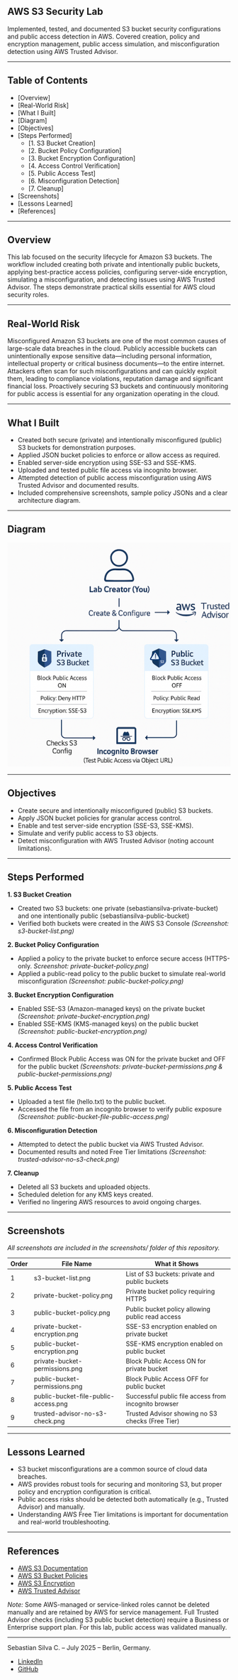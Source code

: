## AWS S3 Security Lab

Implemented, tested, and documented S3 bucket security configurations and public access detection in AWS. Covered creation, policy and encryption management, public access simulation, and misconfiguration detection using AWS Trusted Advisor.

---

## Table of Contents

- [Overview]
- [Real-World Risk]
- [What I Built]
- [Diagram]
- [Objectives]
- [Steps Performed]
  - [1. S3 Bucket Creation]
  - [2. Bucket Policy Configuration]
  - [3. Bucket Encryption Configuration]
  - [4. Access Control Verification]
  - [5. Public Access Test]
  - [6. Misconfiguration Detection]
  - [7. Cleanup]
- [Screenshots]
- [Lessons Learned]
- [References]

---

## Overview

This lab focused on the security lifecycle for Amazon S3 buckets. The workflow included creating both private and intentionally public buckets, applying best-practice access policies, configuring server-side encryption, simulating a misconfiguration, and detecting issues using AWS Trusted Advisor. The steps demonstrate practical skills essential for AWS cloud security roles.

---

## Real-World Risk

Misconfigured Amazon S3 buckets are one of the most common causes of large-scale data breaches in the cloud. Publicly accessible buckets can unintentionally expose sensitive data—including personal information, intellectual property or critical business documents—to the entire internet. Attackers often scan for such misconfigurations and can quickly exploit them, leading to compliance violations, reputation damage and significant financial loss. Proactively securing S3 buckets and continuously monitoring for public access is essential for any organization operating in the cloud.

---

## What I Built

- Created both secure (private) and intentionally misconfigured (public) S3 buckets for demonstration purposes.
- Applied JSON bucket policies to enforce or allow access as required.
- Enabled server-side encryption using SSE-S3 and SSE-KMS.
- Uploaded and tested public file access via incognito browser.
- Attempted detection of public access misconfiguration using AWS Trusted Advisor and documented results.
- Included comprehensive screenshots, sample policy JSONs and a clear architecture diagram.

---

## Diagram

![Lab Architecture Diagram](diagram.png)

---

## Objectives

- Create secure and intentionally misconfigured (public) S3 buckets.
- Apply JSON bucket policies for granular access control.
- Enable and test server-side encryption (SSE-S3, SSE-KMS).
- Simulate and verify public access to S3 objects.
- Detect misconfiguration with AWS Trusted Advisor (noting account limitations).

---

## Steps Performed

**1. S3 Bucket Creation**
   - Created two S3 buckets: one private (sebastiansilva-private-bucket) and one intentionally public (sebastiansilva-public-bucket)
   - Verified both buckets were created in the AWS S3 Console *(Screenshot: s3-bucket-list.png)*

**2. Bucket Policy Configuration**
   - Applied a policy to the private bucket to enforce secure access (HTTPS-only. *Screenshot: private-bucket-policy.png)*
   - Applied a public-read policy to the public bucket to simulate real-world misconfiguration *(Screenshot: public-bucket-policy.png)*

**3. Bucket Encryption Configuration**
   - Enabled SSE-S3 (Amazon-managed keys) on the private bucket *(Screenshot: private-bucket-encryption.png)*
   - Enabled SSE-KMS (KMS-managed keys) on the public bucket *(Screenshot: public-bucket-encryption.png)*

**4. Access Control Verification**
   - Confirmed Block Public Access was ON for the private bucket and OFF for the public bucket *(Screenshots: private-bucket-permissions.png & public-bucket-permissions.png)*

**5. Public Access Test**
   - Uploaded a test file (hello.txt) to the public bucket.
   - Accessed the file from an incognito browser to verify public exposure *(Screenshot: public-bucket-file-public-access.png)*

**6. Misconfiguration Detection**
   - Attempted to detect the public bucket via AWS Trusted Advisor.
   - Documented results and noted Free Tier limitations *(Screenshot: trusted-advisor-no-s3-check.png)*

**7. Cleanup**
   - Deleted all S3 buckets and uploaded objects.
   - Scheduled deletion for any KMS keys created.
   - Verified no lingering AWS resources to avoid ongoing charges.
   
---

## Screenshots

*All screenshots are included in the screenshots/ folder of this repository.*

| Order | File Name                            | What it Shows                                       |
|-------|--------------------------------------|-----------------------------------------------------|
| 1     | s3-bucket-list.png                   | List of S3 buckets: private and public buckets      |
| 2     | private-bucket-policy.png            | Private bucket policy requiring HTTPS               |
| 3     | public-bucket-policy.png             | Public bucket policy allowing public read access    |
| 4     | private-bucket-encryption.png        | SSE-S3 encryption enabled on private bucket         |
| 5     | public-bucket-encryption.png         | SSE-KMS encryption enabled on public bucket         |
| 6     | private-bucket-permissions.png       | Block Public Access ON for private bucket           |
| 7     | public-bucket-permissions.png        | Block Public Access OFF for public bucket           |
| 8     | public-bucket-file-public-access.png | Successful public file access from incognito browser|
| 9     | trusted-advisor-no-s3-check.png      | Trusted Advisor showing no S3 checks (Free Tier)    |

---

## Lessons Learned

- S3 bucket misconfigurations are a common source of cloud data breaches.
- AWS provides robust tools for securing and monitoring S3, but proper policy and encryption configuration is critical.
- Public access risks should be detected both automatically (e.g., Trusted Advisor) and manually.
- Understanding AWS Free Tier limitations is important for documentation and real-world troubleshooting.

---

## References

- [AWS S3 Documentation](https://docs.aws.amazon.com/AmazonS3/latest/userguide/Welcome.html)
- [AWS S3 Bucket Policies](https://docs.aws.amazon.com/AmazonS3/latest/userguide/example-bucket-policies.html)
- [AWS S3 Encryption](https://docs.aws.amazon.com/AmazonS3/latest/userguide/UsingServerSideEncryption.html)
- [AWS Trusted Advisor](https://docs.aws.amazon.com/awssupport/latest/user/trusted-advisor.html)

*Note:* Some AWS-managed or service-linked roles cannot be deleted manually and are retained by AWS for service management. Full Trusted Advisor checks (including S3 public bucket detection) require a Business or Enterprise support plan. For this lab, public access was validated manually.

---

Sebastian Silva C. – July 2025 – Berlin, Germany.
- [LinkedIn](https://www.linkedin.com/in/sebastiansilc/)
- [GitHub](https://github.com/SebaSilC)
